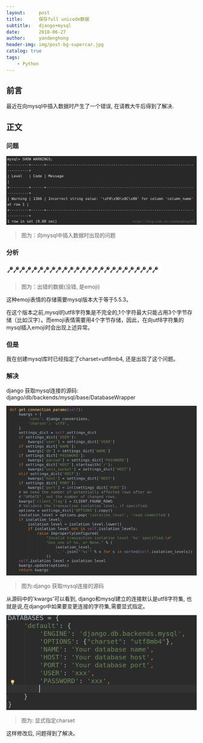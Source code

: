 ```yaml
---
layout:     post
title:      保存full unicode数据
subtitle:   django+mysql
date:       2018-06-27
author:     yandenghong
header-img: img/post-bg-supercar.jpg
catalog: true
tags:
    - Python
---
```


## 前言
最近在向mysql中插入数据时产生了一个错误, 在请教大牛后得到了解决.

## 正文

### 问题
![](../img/post-mysql-error.png)

> 图为：向mysql中插入数据时出现的问题

### 分析

![](../img/error_data.png)
> 图为：出错的数据(没错, 是emoji)

这种emoji表情的存储需要mysql版本大于等于5.5.3。

在这个版本之前,mysql的utf8字符集是不完全的,1个字符最大只能占用3个字节存储（比如汉字）。而emoji表情需要用4个字节存储，因此，在向utf8字符集的
mysql插入emoji时会出现上述异常。

### 但是
我在创建mysql库时已经指定了charset=utf8mb4, 还是出现了这个问题。

### 解决
django 获取mysql连接的源码: django/db/backends/mysql/base/DatabaseWrapper


![](../img/post-get_connection.png)
> 图为:django 获取mysql连接的源码

从源码中的'kwargs'可以看到, django和mysql建立的连接默认是utf8字符集, 也就是说,在django中如果要变更连接的字符集,需要显式指定。

![](../img/post-database_setting.png)
> 图为: 显式指定charset

这样修改后, 问题得到了解决。

